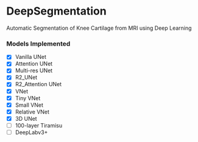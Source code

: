 # DeepSegmentation
Automatic Segmentation of Knee Cartilage from MRI using Deep Learning 

### Models Implemented

- [x] Vanilla UNet 
- [x] Attention UNet
- [x] Multi-res UNet
- [x] R2_UNet
- [x] R2_Attention UNet
- [x] VNet
- [x] Tiny VNet
- [x] Small VNet
- [x] Relative VNet
- [x] 3D UNet
- [ ] 100-layer Tiramisu
- [ ] DeepLabv3+ 
